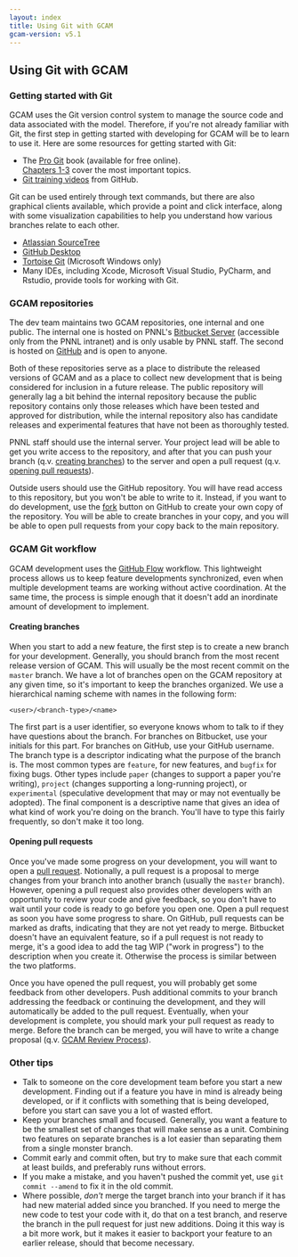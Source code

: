 ```yaml
---
layout: index
title: Using Git with GCAM
gcam-version: v5.1
---
```

## Using Git with GCAM

### Getting started with Git

GCAM uses the Git version control system to manage the source code and
data associated with the model.  Therefore, if you're not already
familiar with Git, the first step in getting started with developing
for GCAM will be to learn to use it.  Here are some resources for
getting started with Git:

* The [Pro Git](https://git-scm.com/book/en/v2) book (available for
  free online).  
  [Chapters 1-3](https://git-scm.com/book/en/v2/Getting-Started-About-Version-Control)
  cover the most important topics.  
* [Git training videos](https://www.youtube.com/playlist?list=PL0lo9MOBetEHhfG9vJzVCTiDYcbhAiEqL)
  from GitHub.  

Git can be used entirely through text commands, but there are also
graphical clients available, which provide a point and click
interface, along with some visualization capabilities to help you
understand how various branches relate to each other.

* [Atlassian SourceTree](https://www.sourcetreeapp.com)  
* [GitHub Desktop](https://desktop.github.com)  
* [Tortoise Git](https://tortoisegit.org) (Microsoft Windows only)  
* Many IDEs, including Xcode, Microsoft Visual Studio, PyCharm, and
  Rstudio, provide tools for working with Git.  
  
### GCAM repositories  

The dev team maintains two GCAM repositories, one internal and one
public.  The internal one is hosted on PNNL's
[Bitbucket Server](https://stash.pnnl.gov/projects/JGCRI/repos/gcam-core/browse)
(accessible only from the PNNL intranet) and is only usable by PNNL
staff.  The second is hosted on
[GitHub](https://github.com/JGCRI/gcam-core) and is open to anyone.

Both of these repositories serve as a place to distribute the released
versions of GCAM and as a place to collect new development that is
being considered for inclusion in a future release.  The public
repository will generally lag a bit behind the internal repository
because the public repository contains only those releases which have
been tested and approved for distribution, while the internal
repository also has candidate releases and experimental features that
have not been as thoroughly tested.

PNNL staff should use the internal server.  Your project lead will be
able to get you write access to the repository, and after that you can
push your branch (q.v. [creating branches](#Creating-branches)) to the
server and open a pull request
(q.v. [opening pull requests](#Opening-pull-requests)). 

Outside users should use the GitHub repository.  You will have read
access to this repository, but you won't be able to write to it.
Instead, if you want to do development, use the
[fork](https://help.github.com/en/github/getting-started-with-github/fork-a-repo)
button on GitHub to create your own copy of the repository.  You will
be able to create branches in your copy, and you will be able to open
pull requests from your copy back to the main repository.
  
### GCAM Git workflow

GCAM development uses the
[GitHub Flow](https://guides.github.com/introduction/flow/) workflow.
This lightweight process allows us to keep feature developments
synchronized, even when multiple development teams are working without
active coordination.  At the same time, the process is simple enough
that it doesn't add an inordinate amount of development to implement.

#### Creating branches

When you start to add a new feature, the first step is to create a new
branch for your development.  Generally, you should branch from the
most recent release version of GCAM.  This will usually be the most
recent commit on the `master` branch.  We have a lot of branches open
on the GCAM repository at any given time, so it's important to keep
the branches organized.  We use a hierarchical naming scheme with
names in the following form:  
```
<user>/<branch-type>/<name>
```  
The first part is a user identifier, so everyone knows whom to talk to
if they have questions about the branch.  For branches on Bitbucket,
use your initials for this part.  For branches on GitHub, use your
GitHub username.  The branch type is a descriptor indicating what the
purpose of the branch is.  The most common types are `feature`, for
new features, and `bugfix` for fixing bugs.  Other types include
`paper` (changes to support a paper you're writing), `project`
(changes supporting a long-running project), or `experimental`
(speculative development that may or may not eventually be adopted).
The final component is a descriptive name that gives an idea of
what kind of work you're doing on the branch.  You'll have to type
this fairly frequently, so don't make it too long.


#### Opening pull requests

Once you've made some progress on your development, you will want to
open a
[pull request](https://help.github.com/en/github/collaborating-with-issues-and-pull-requests/about-pull-requests).
Notionally, a pull request is a proposal to merge changes from your
branch into another branch (usually the `master` branch).  However,
opening a pull request also provides other developers with an
opportunity to review your code and give feedback, so you don't have
to wait until your code is ready to go before you open one.  Open a
pull request as soon you have some progress to share.  On GitHub, pull
requests can be marked as drafts, indicating that they are not yet
ready to merge.  Bitbucket doesn't have an equivalent feature, so if a
pull request is not ready to merge, it's a good idea to add the tag
WIP ("work in progress") to the description when you create it.
Otherwise the process is similar between the two platforms.

Once you have opened the pull request, you will probably get some
feedback from other developers.  Push additional commits to your
branch addressing the feedback or continuing the development, and they
will automatically be added to the pull request.  Eventually, when
your development is complete, you should mark your pull request as
ready to merge.  Before the branch can be merged, you will have to
write a change proposal (q.v. [GCAM Review Process](review.html)).

### Other tips

* Talk to someone on the core development team before you start a new
  development.  Finding out if a feature you have in mind is already
  being developed, or if it conflicts with something that is being
  developed, before you start can save you a lot of wasted effort. 
* Keep your branches small and focused.  Generally, you want a feature
  to be the smallest set of changes that will make sense as a unit.
  Combining two features on separate branches is a lot easier than
  separating them from a single monster branch.
* Commit early and commit often, but try to make sure that each commit
  at least builds, and preferably runs without errors.  
* If you make a mistake, and you haven't pushed the commit yet, use 
  `git commit --amend` to fix it in the old commit. 
* Where possible, _don't_ merge the target branch into your branch if
  it has had new material added since you branched.  If you need to
  merge the new code to test your code with it, do that on a test
  branch, and reserve the branch in the pull request for just new
  additions.  Doing it this way is a bit more work, but it makes it
  easier to backport your feature to an earlier release, should that
  become necessary.

